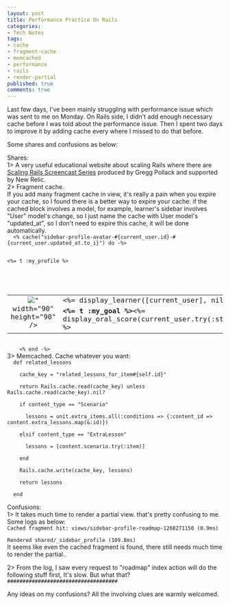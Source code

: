 ```yaml
---
layout: post
title: Performance Practice On Rails
categories:
- Tech Notes
tags:
- cache
- fragment-cache
- memcached
- performance
- rails
- render-partial
published: true
comments: true
---
```

<p>﻿﻿﻿﻿Last few days, I've been mainly struggling with performance issue which was sent to me on Monday. On Rails side, I didn't add enough necessary cache before I was told about the performance issue. Then I spent two days to improve it by adding cache every where I missed to do that before.</p>

<p>Some shares and confusions as below:</p>

<p>Shares:<br />
1> A very useful educational website about scaling Rails where there are <a href="http://railslab.newrelic.com/2009/01/22/introduction">Scaling Rails Screencast Series</a> produced by Gregg Pollack and supported by New Relic.<br />
2> Fragment cache.<br />
      If you add many fragment cache in view, it's really a pain when you expire your cache, so I found there is a better way to expire your cache: if the cached block involves a model, for example, learner's sidebar involves "User" model's change, so I just name the cache with User model's "updated_at", so I don't need to expire this cache, it will be done automatically.
<code lang="ruby">
  <% cache("sidebar-profile-avatar-#{current_user.id}-#{current_user.updated_at.to_i}") do -%>
    <div class="sbb_title"><%= t :my_profile %></div>
    <div class="sbb_content">
      <table border="0" cellspacing="0" cellpadding="0" class="profile_table">
        <tr>
          <td width="100" rowspan="2" align="center" valign="top">
            <img src="<%= current_user.avatar_url || "/assets/images/portrait_demo.gif" %>" width="90" height="90" />
          </td>
          <td width="110" height="24"><%= display_learner([current_user], nil) %></td>
        </tr>
        <tr>
          <td valign="top"><strong><%= t :my_goal %></strong><%= display_oral_score(current_user.try(:study_info).try(:target_score)) %></td>
        </tr>
      </table>
    <% end -%>
</div></code>
3> Memcached. Cache whatever you want:
<code lang="ruby">
  def related_lessons<br />
    cache_key = "related_lessons_for_item#{self.id}"<br />
    return Rails.cache.read(cache_key) unless Rails.cache.read(cache_key).nil?<br />
    if content_type == "Scenario"<br />
      lessons = unit.extra_items.all(:conditions => {:content_id => content.extra_lessons.map(&:id)})<br />
    elsif content_type == "ExtraLesson"<br />
      lessons = [content.scenario.try(:item)]<br />
    end<br />
    Rails.cache.write(cache_key, lessons)<br />
    return lessons<br />
  end
</code></p>

<p>Confusions:<br />
1> It takes much time to render a partial view. that's pretty confusing to me. Some logs as below:
<code lang="ruby">
Cached fragment hit: views/sidebar-profile-roadmap-1268271150 (0.9ms)<br />
Rendered shared/_sidebar_profile (109.8ms)
</code>
It seems like even the cached fragment is found, there still needs much time to render the partial..</p>

<p>2> From the log, I saw every request to "roadmap" index action will do the following stuff first, It's slow. But what that?
<code lang="ruby">
<actionview::base:0xb5a0e348>#<actionview::base:0xb5a0e348>#<actionview::base:0xb5a0e348>#<actionview::base:0xb5a0e348>#<actionview::base:0xb5a0e348>#<actionview::base:0xb5a0e348>#<actionview::base:0xb5a0e348>#<actionview::base:0xb5a0e348>#<actionview::base:0xb5a0e348>#<actionview::base:0xb5a0e348>#<actionview::base:0xb5a0e348>#<actionview::base:0xb5a0e348>#<actionview::base:0xb5a0e348>#<actionview::base:0xb5a0e348>#<actionview::base:0xb5a0e348>#<actionview::base:0xb5a0e348>#<actionview::base:0xb5a0e348>#<actionview::base:0xb5a0e348>#<actionview::base:0xb5a0e348>#<actionview::base:0xb5a0e348>#<actionview::base:0xb5a0e348>#<actionview::base:0xb5a0e348>#<actionview::base:0xb5a0e348>#<actionview::base:0xb5a0e348>#<actionview::base:0xb5a0e348>#<actionview::base:0xb5a0e348>#<actionview::base:0xb5a0e348>#<actionview::base:0xb5a0e348>#<actionview::base:0xb5a0e348>#<actionview::base:0xb5a0e348>#<actionview::base:0xb5a0e348>#<actionview::base:0xb5a0e348>#<actionview::base:0xb5a0e348>#<actionview::base:0xb5a0e348>#<actionview::base:0xb5a0e348>#<actionview::base:0xb5a0e348>#
</actionview::base:0xb5a0e348></actionview::base:0xb5a0e348></actionview::base:0xb5a0e348></actionview::base:0xb5a0e348></actionview::base:0xb5a0e348></actionview::base:0xb5a0e348></actionview::base:0xb5a0e348></actionview::base:0xb5a0e348></actionview::base:0xb5a0e348></actionview::base:0xb5a0e348></actionview::base:0xb5a0e348></actionview::base:0xb5a0e348></actionview::base:0xb5a0e348></actionview::base:0xb5a0e348></actionview::base:0xb5a0e348></actionview::base:0xb5a0e348></actionview::base:0xb5a0e348></actionview::base:0xb5a0e348></actionview::base:0xb5a0e348></actionview::base:0xb5a0e348></actionview::base:0xb5a0e348></actionview::base:0xb5a0e348></actionview::base:0xb5a0e348></actionview::base:0xb5a0e348></actionview::base:0xb5a0e348></actionview::base:0xb5a0e348></actionview::base:0xb5a0e348></actionview::base:0xb5a0e348></actionview::base:0xb5a0e348></actionview::base:0xb5a0e348></actionview::base:0xb5a0e348></actionview::base:0xb5a0e348></actionview::base:0xb5a0e348></actionview::base:0xb5a0e348></actionview::base:0xb5a0e348></actionview::base:0xb5a0e348></code></p>

<p>Any ideas on my confusions? All the involving clues are warmly welcomed.</p>
